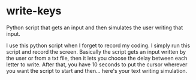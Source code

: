 # write-keys
Python script that gets an input and then simulates the user writing that input.

I use this python script when I forget to record my coding. I simply run this script and record the screen.
Basically the script gets an input written by the user or from a txt file, then it lets you choose the delay between each letter to write.
After that, you have 10 seconds to put the cursor wherever you want the script to start and then... here's your text writing simulation.
